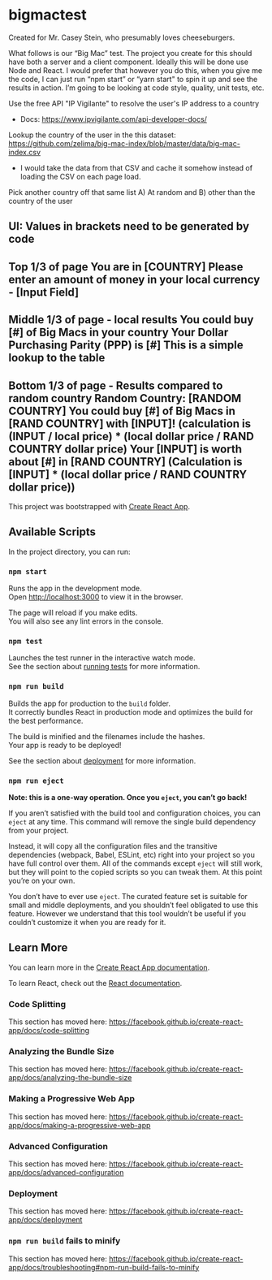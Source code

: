 # bigmactest
Created for Mr. Casey Stein, who presumably loves cheeseburgers.

What follows is our “Big Mac” test.  The project you create for this should have both a server and a client component.  Ideally this will be done use Node and React.  I would prefer that however you do this, when you give me the code, I can just run “npm start” or “yarn start" to spin it up and see the results in action.  I’m going to be looking at code style, quality, unit tests, etc.

Use the free API "IP Vigilante" to resolve the user's IP address to a country
- Docs: https://www.ipvigilante.com/api-developer-docs/

Lookup the country of the user in the this dataset: https://github.com/zelima/big-mac-index/blob/master/data/big-mac-index.csv
- I would take the data from that CSV and cache it somehow instead of loading the CSV on each page load.

Pick another country off that same list A) At random and B) other than the country of the user

UI: Values in brackets need to be generated by code
---------------------------
Top 1/3 of page
You are in [COUNTRY]
Please enter an amount of money in your local currency - [Input Field]
---------------------------------
Middle 1/3 of page - local results
You could buy [#] of Big Macs in your country
Your Dollar Purchasing Parity (PPP) is [#]
This is a simple lookup to the table
----------------------------------
Bottom 1/3 of page - Results compared to random country
Random Country: [RANDOM COUNTRY]
You could buy [#] of Big Macs in [RAND COUNTRY] with [INPUT]!
(calculation is (INPUT / local price) * (local dollar price / RAND COUNTRY dollar price)
Your [INPUT] is worth about [#] in [RAND COUNTRY]
(Calculation is [INPUT] * (local dollar price / RAND COUNTRY dollar price))
-----------------------------------

This project was bootstrapped with [Create React App](https://github.com/facebook/create-react-app).

## Available Scripts

In the project directory, you can run:

### `npm start`

Runs the app in the development mode.<br />
Open [http://localhost:3000](http://localhost:3000) to view it in the browser.

The page will reload if you make edits.<br />
You will also see any lint errors in the console.

### `npm test`

Launches the test runner in the interactive watch mode.<br />
See the section about [running tests](https://facebook.github.io/create-react-app/docs/running-tests) for more information.

### `npm run build`

Builds the app for production to the `build` folder.<br />
It correctly bundles React in production mode and optimizes the build for the best performance.

The build is minified and the filenames include the hashes.<br />
Your app is ready to be deployed!

See the section about [deployment](https://facebook.github.io/create-react-app/docs/deployment) for more information.

### `npm run eject`

**Note: this is a one-way operation. Once you `eject`, you can’t go back!**

If you aren’t satisfied with the build tool and configuration choices, you can `eject` at any time. This command will remove the single build dependency from your project.

Instead, it will copy all the configuration files and the transitive dependencies (webpack, Babel, ESLint, etc) right into your project so you have full control over them. All of the commands except `eject` will still work, but they will point to the copied scripts so you can tweak them. At this point you’re on your own.

You don’t have to ever use `eject`. The curated feature set is suitable for small and middle deployments, and you shouldn’t feel obligated to use this feature. However we understand that this tool wouldn’t be useful if you couldn’t customize it when you are ready for it.

## Learn More

You can learn more in the [Create React App documentation](https://facebook.github.io/create-react-app/docs/getting-started).

To learn React, check out the [React documentation](https://reactjs.org/).

### Code Splitting

This section has moved here: https://facebook.github.io/create-react-app/docs/code-splitting

### Analyzing the Bundle Size

This section has moved here: https://facebook.github.io/create-react-app/docs/analyzing-the-bundle-size

### Making a Progressive Web App

This section has moved here: https://facebook.github.io/create-react-app/docs/making-a-progressive-web-app

### Advanced Configuration

This section has moved here: https://facebook.github.io/create-react-app/docs/advanced-configuration

### Deployment

This section has moved here: https://facebook.github.io/create-react-app/docs/deployment

### `npm run build` fails to minify

This section has moved here: https://facebook.github.io/create-react-app/docs/troubleshooting#npm-run-build-fails-to-minify
